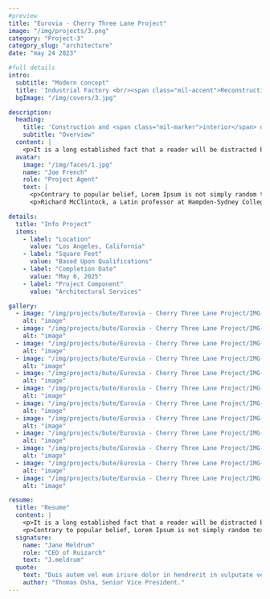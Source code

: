 ```yaml
---
#preview
title: "Eurovia - Cherry Three Lane Project"
image: "/img/projects/3.png"
category: "Project-3"
category_slug: "architecture"
date: "may 24 2023"

#full details
intro:
  subtitle: "Modern concept"
  title: 'Industrial Factory <br/><span class="mil-accent">Reconstruction</span>'
  bgImage: "/img/covers/3.jpg"

description:
  heading:
    title: 'Construction and <span class="mil-marker">interior</span> design'
    subtitle: "Overview"
  content: |
    <p>It is a long established fact that a reader will be distracted by the readable content of a page when looking at its layout. The point of using Lorem Ipsum is that it has a more-or-less normal distribution of letters, as opposed to using 'Content here, content here', making it look like readable English. Many desktop publishing packages and web page editors now use Lorem Ipsum as their default model text, and a search for 'lorem ipsum' will uncover many websites still in their infancy. Various versions have evolved over the years, sometimes by accident, sometimes on purpose (injected humour and the like).</p>
  avatar:
    image: "/img/faces/1.jpg"
    name: "Joe French"
    role: "Project Agent"
    text: |
      <p>Contrary to popular belief, Lorem Ipsum is not simply random text. It has roots in a piece of classical Latin literature from 45 BC, making it over 2000 years old.</p>
      <p>Richard McClintock, a Latin professor at Hampden-Sydney College in Virginia, looked up one of the more obscure Latin words, *consectetur*, from a Lorem Ipsum passage, and going through the cites of the word in classical literature, discovered the undoubtable source.</p>

details:
  title: "Info Project"
  items:
    - label: "Location"
      value: "Los Angeles, California"
    - label: "Square Feet"
      value: "Based Upon Qualifications"
    - label: "Completion Date"
      value: "May 6, 2025"
    - label: "Project Component"
      value: "Architectural Services"

gallery:
  - image: "/img/projects/bute/Eurovia - Cherry Three Lane Project/IMG-20241103-WA0071.jpg"
    alt: "image"
  - image: "/img/projects/bute/Eurovia - Cherry Three Lane Project/IMG-20241103-WA0072.jpg"
    alt: "image"
  - image: "/img/projects/bute/Eurovia - Cherry Three Lane Project/IMG-20241103-WA0073.jpg"
    alt: "image"
  - image: "/img/projects/bute/Eurovia - Cherry Three Lane Project/IMG-20241103-WA0074.jpg"
    alt: "image"
  - image: "/img/projects/bute/Eurovia - Cherry Three Lane Project/IMG-20241103-WA0075.jpg"
    alt: "image"
  - image: "/img/projects/bute/Eurovia - Cherry Three Lane Project/IMG-20241103-WA0076.jpg"
    alt: "image"
  - image: "/img/projects/bute/Eurovia - Cherry Three Lane Project/IMG-20241103-WA0077.jpg"
    alt: "image"
  - image: "/img/projects/bute/Eurovia - Cherry Three Lane Project/IMG-20241103-WA0080.jpg"
    alt: "image"
  - image: "/img/projects/bute/Eurovia - Cherry Three Lane Project/IMG-20241103-WA0081.jpg"
    alt: "image"
  - image: "/img/projects/bute/Eurovia - Cherry Three Lane Project/IMG-20241103-WA0082.jpg"
    alt: "image"
  - image: "/img/projects/bute/Eurovia - Cherry Three Lane Project/IMG-20241103-WA0083.jpg"
    alt: "image"
  - image: "/img/projects/bute/Eurovia - Cherry Three Lane Project/IMG-20241103-WA0084.jpg"
    alt: "image"

resume:
  title: "Resume"
  content: |
    <p>It is a long established fact that a reader will be distracted by the readable content of a page when looking at its layout. The point of using Lorem Ipsum is that it has a more-or-less normal distribution of letters, as opposed to using 'Content here, content here', making it look like readable English.</p>
    <p>Contrary to popular belief, Lorem Ipsum is not simply random text. It has roots in a piece of classical Latin literature from 45 BC, making it over 2000 years old. Richard McClintock, a Latin professor at Hampden-Sydney College in Virginia, looked up one of the more obscure Latin words, *consectetur*, from a Lorem Ipsum passage, and going through the cites of the word in classical literature, discovered the undoubtable source.</p>
  signature:
    name: "Jane Meldrum"
    role: "CEO of Ruizarch"
    text: "J.meldrum"
  quote:
    text: "Duis autem vel eum iriure dolor in hendrerit in vulputate velit esse molestie consequat"
    author: "Thomas Osha, Senior Vice President."
---
```

